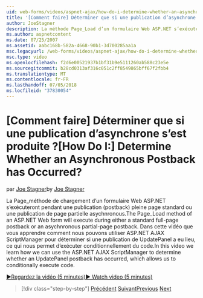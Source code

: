 ```yaml
---
uid: web-forms/videos/aspnet-ajax/how-do-i-determine-whether-an-asynchronous-postback-has-occurred
title: '[Comment faire] Déterminer que si une publication d’asynchrone s’est produite ? | Microsoft Docs'
author: JoeStagner
description: La méthode Page_Load d’un formulaire Web ASP.NET s’exécutera pendant une publication (postback) pleine page standard ou une publication de page partielle asychnronous. Dans cette vidéo...
ms.author: aspnetcontent
ms.date: 07/25/2007
ms.assetid: aabc168b-582a-4668-90b1-3d700285aa1a
msc.legacyurl: /web-forms/videos/aspnet-ajax/how-do-i-determine-whether-an-asynchronous-postback-has-occurred
msc.type: video
ms.openlocfilehash: f2d6e00521937b1bf31b9e5111260ab588c23e5e
ms.sourcegitcommit: b28cd0313af316c051c2ff8549865bff67f2fbb4
ms.translationtype: MT
ms.contentlocale: fr-FR
ms.lasthandoff: 07/05/2018
ms.locfileid: "37830054"
---
```

<a name="how-do-i-determine-whether-an-asynchronous-postback-has-occurred"></a><span data-ttu-id="8ab92-105">[Comment faire] Déterminer que si une publication d’asynchrone s’est produite ?</span><span class="sxs-lookup"><span data-stu-id="8ab92-105">[How Do I:] Determine Whether an Asynchronous Postback has Occurred?</span></span>
====================
<span data-ttu-id="8ab92-106">par [Joe Stagner](https://github.com/JoeStagner)</span><span class="sxs-lookup"><span data-stu-id="8ab92-106">by [Joe Stagner](https://github.com/JoeStagner)</span></span>

<span data-ttu-id="8ab92-107">La Page\_méthode de chargement d’un formulaire Web ASP.NET s’exécuteront pendant une publication (postback) pleine page standard ou une publication de page partielle asychnronous.</span><span class="sxs-lookup"><span data-stu-id="8ab92-107">The Page\_Load method of an ASP.NET Web form will execute during either a standard full-page postback or an asychnronous partial-page postback.</span></span> <span data-ttu-id="8ab92-108">Dans cette vidéo que vous apprendre comment nous pouvons utiliser ASP.NET AJAX ScriptManager pour déterminer si une publication de UpdatePanel a eu lieu, ce qui nous permet d’exécuter conditionnellement du code.</span><span class="sxs-lookup"><span data-stu-id="8ab92-108">In this video we learn how we can use the ASP.NET AJAX ScriptManager to determine whether an UpdatePanel postback has occurred, which allows us to conditionally execute code.</span></span>

[<span data-ttu-id="8ab92-109">&#9654;Regardez la vidéo (5 minutes)</span><span class="sxs-lookup"><span data-stu-id="8ab92-109">&#9654; Watch video (5 minutes)</span></span>](https://channel9.msdn.com/Blogs/ASP-NET-Site-Videos/how-do-i-determine-whether-an-asynchronous-postback-has-occurred)

> [!div class="step-by-step"]
> <span data-ttu-id="8ab92-110">[Précédent](how-do-i-use-javascript-to-refresh-an-aspnet-ajax-updatepanel.md)
> [Suivant](how-do-i-use-the-conditional-updatemode-of-the-updatepanel.md)</span><span class="sxs-lookup"><span data-stu-id="8ab92-110">[Previous](how-do-i-use-javascript-to-refresh-an-aspnet-ajax-updatepanel.md)
[Next](how-do-i-use-the-conditional-updatemode-of-the-updatepanel.md)</span></span>
